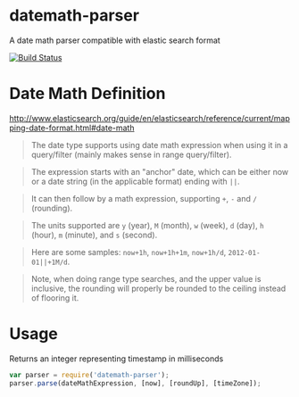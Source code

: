 # datemath-parser
A date math parser compatible with elastic search format

[![Build Status](https://travis-ci.org/randing89/datemath-parser.svg)](https://travis-ci.org/randing89/datemath-parser)

# Date Math Definition
http://www.elasticsearch.org/guide/en/elasticsearch/reference/current/mapping-date-format.html#date-math

> The date type supports using date math expression when using it in a query/filter (mainly makes sense in range query/filter).

> The expression starts with an "anchor" date, which can be either now or a date string (in the applicable format) ending with `||`.

> It can then follow by a math expression, supporting `+`, `-` and `/` (rounding).

> The units supported are `y` (year), `M` (month), `w` (week), `d` (day), `h` (hour), `m` (minute), and `s` (second).

> Here are some samples: `now+1h`, `now+1h+1m`, `now+1h/d`, `2012-01-01||+1M/d`.

> Note, when doing range type searches, and the upper value is inclusive, the rounding will properly be rounded to the ceiling instead of flooring it.


# Usage
Returns an integer representing timestamp in milliseconds
```javascript
var parser = require('datemath-parser');
parser.parse(dateMathExpression, [now], [roundUp], [timeZone]);
```
